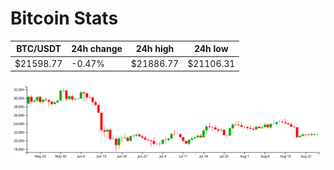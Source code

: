 # Bitcoin Stats

BTC/USDT|24h change|24h high|24h low|
|---|---|---|---|
|$21598.77|-0.47%|$21886.77|$21106.31|

<img src="./chart.svg">
